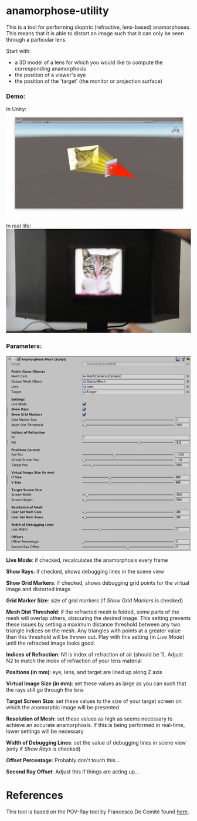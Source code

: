 # anamorphose-utility
This is a tool for performing dioptric (refractive, lens-based) anamorphoses.  This means that it is able to distort an image such that it can only be seen through a particular lens.  

Start with:
* a 3D model of a lens for which you would like to compute the corresponding anamorphosis
* the position of a viewer's eye
* the position of the 'target' (the monitor or projection surface)

### Demo:

In Unity:
![image of a cat is distorted as lens size changes](./images/in-action.gif)

In real life:
![a distorted image of a cat is corrected by a lens](./images/cat-splitting.gif)


### Parameters:

![script user interface](./images/script-ui.png)

**Live Mode**: if checked, recalculates the anamorphosis every frame

**Show Rays**: if checked, shows debugging lines in the scene view

**Show Grid Markers**: if checked, shows debugging grid points for the virtual image and distorted image

**Grid Marker Size**: size of grid markers (if *Show Grid Markers* is checked)

**Mesh Dist Threshold**: if the refracted mesh is folded, some parts of the mesh will overlap others, obscuring the desired image.  This setting prevents  these issues by setting a maximum distance threshold between any two triangle indices on the mesh.  Any triangles with points at a greater value than this threshold will be thrown out.  Play with this setting (in *Live Mode*) until the refracted image looks good.

**Indices of Refraction**: N1 is index of refraction of air (should be 1).  Adjust N2 to match the index of refraction of your lens material

**Positions (in mm)**: eye, lens, and target are lined up along Z axis

**Virtual Image Size (in mm)**: set these values as large as you can such that the rays still go through the lens

**Target Screen Size**: set these values to the size of your target screen on which the anamorphic image will be presented

**Resolution of Mesh**: set these values as high as seems necessary to achieve an accurate anamorphosis.  If this is being performed in real-time, lower settings will be necessary

**Width of Debugging Lines**: set the value of debugging lines in scene view (only if *Show Rays* is checked)


**Offset Percentage**: Probably don't touch this... 

**Second Ray Offset**: Adjust this if things are acting up...


# References

This tool is based on the POV-Ray tool by Francesco De Comité found [here](https://www.lifl.fr/~decomite/anamorphoses/tutorial/tutorial.html).
